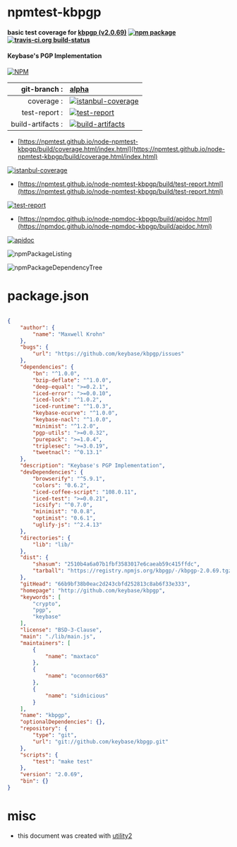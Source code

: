 # npmtest-kbpgp

#### basic test coverage for  [kbpgp (v2.0.69)](http://github.com/keybase/kbpgp)  [![npm package](https://img.shields.io/npm/v/npmtest-kbpgp.svg?style=flat-square)](https://www.npmjs.org/package/npmtest-kbpgp) [![travis-ci.org build-status](https://api.travis-ci.org/npmtest/node-npmtest-kbpgp.svg)](https://travis-ci.org/npmtest/node-npmtest-kbpgp)

#### Keybase's PGP Implementation

[![NPM](https://nodei.co/npm/kbpgp.png?downloads=true&downloadRank=true&stars=true)](https://www.npmjs.com/package/kbpgp)

| git-branch : | [alpha](https://github.com/npmtest/node-npmtest-kbpgp/tree/alpha)|
|--:|:--|
| coverage : | [![istanbul-coverage](https://npmtest.github.io/node-npmtest-kbpgp/build/coverage.badge.svg)](https://npmtest.github.io/node-npmtest-kbpgp/build/coverage.html/index.html)|
| test-report : | [![test-report](https://npmtest.github.io/node-npmtest-kbpgp/build/test-report.badge.svg)](https://npmtest.github.io/node-npmtest-kbpgp/build/test-report.html)|
| build-artifacts : | [![build-artifacts](https://npmtest.github.io/node-npmtest-kbpgp/glyphicons_144_folder_open.png)](https://github.com/npmtest/node-npmtest-kbpgp/tree/gh-pages/build)|

- [https://npmtest.github.io/node-npmtest-kbpgp/build/coverage.html/index.html](https://npmtest.github.io/node-npmtest-kbpgp/build/coverage.html/index.html)

[![istanbul-coverage](https://npmtest.github.io/node-npmtest-kbpgp/build/screenCapture.buildCi.browser.%252Ftmp%252Fbuild%252Fcoverage.lib.html.png)](https://npmtest.github.io/node-npmtest-kbpgp/build/coverage.html/index.html)

- [https://npmtest.github.io/node-npmtest-kbpgp/build/test-report.html](https://npmtest.github.io/node-npmtest-kbpgp/build/test-report.html)

[![test-report](https://npmtest.github.io/node-npmtest-kbpgp/build/screenCapture.buildCi.browser.%252Ftmp%252Fbuild%252Ftest-report.html.png)](https://npmtest.github.io/node-npmtest-kbpgp/build/test-report.html)

- [https://npmdoc.github.io/node-npmdoc-kbpgp/build/apidoc.html](https://npmdoc.github.io/node-npmdoc-kbpgp/build/apidoc.html)

[![apidoc](https://npmdoc.github.io/node-npmdoc-kbpgp/build/screenCapture.buildCi.browser.%252Ftmp%252Fbuild%252Fapidoc.html.png)](https://npmdoc.github.io/node-npmdoc-kbpgp/build/apidoc.html)

![npmPackageListing](https://npmtest.github.io/node-npmtest-kbpgp/build/screenCapture.npmPackageListing.svg)

![npmPackageDependencyTree](https://npmtest.github.io/node-npmtest-kbpgp/build/screenCapture.npmPackageDependencyTree.svg)



# package.json

```json

{
    "author": {
        "name": "Maxwell Krohn"
    },
    "bugs": {
        "url": "https://github.com/keybase/kbpgp/issues"
    },
    "dependencies": {
        "bn": "^1.0.0",
        "bzip-deflate": "^1.0.0",
        "deep-equal": ">=0.2.1",
        "iced-error": ">=0.0.10",
        "iced-lock": "^1.0.2",
        "iced-runtime": "^1.0.3",
        "keybase-ecurve": "^1.0.0",
        "keybase-nacl": "^1.0.0",
        "minimist": "^1.2.0",
        "pgp-utils": ">=0.0.32",
        "purepack": ">=1.0.4",
        "triplesec": ">=3.0.19",
        "tweetnacl": "^0.13.1"
    },
    "description": "Keybase's PGP Implementation",
    "devDependencies": {
        "browserify": "^5.9.1",
        "colors": "0.6.2",
        "iced-coffee-script": "108.0.11",
        "iced-test": ">=0.0.21",
        "icsify": "^0.7.0",
        "minimist": "0.0.8",
        "optimist": "0.6.1",
        "uglify-js": "^2.4.13"
    },
    "directories": {
        "lib": "lib/"
    },
    "dist": {
        "shasum": "2510b4a6a07b1fbf3583017e6caeab59c415ffdc",
        "tarball": "https://registry.npmjs.org/kbpgp/-/kbpgp-2.0.69.tgz"
    },
    "gitHead": "66b9bf38b0eac2d243cbfd252813c8ab6f33e333",
    "homepage": "http://github.com/keybase/kbpgp",
    "keywords": [
        "crypto",
        "pgp",
        "keybase"
    ],
    "license": "BSD-3-Clause",
    "main": "./lib/main.js",
    "maintainers": [
        {
            "name": "maxtaco"
        },
        {
            "name": "oconnor663"
        },
        {
            "name": "sidnicious"
        }
    ],
    "name": "kbpgp",
    "optionalDependencies": {},
    "repository": {
        "type": "git",
        "url": "git://github.com/keybase/kbpgp.git"
    },
    "scripts": {
        "test": "make test"
    },
    "version": "2.0.69",
    "bin": {}
}
```



# misc
- this document was created with [utility2](https://github.com/kaizhu256/node-utility2)

